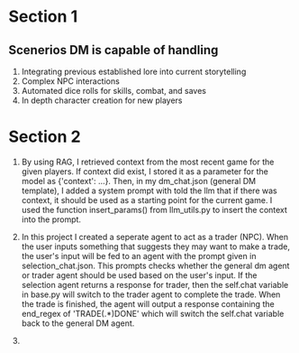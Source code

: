 # Section 1
## Scenerios DM is capable of handling

1. Integrating previous established lore into current storytelling
2. Complex NPC interactions
3. Automated dice rolls for skills, combat, and saves
4. In depth character creation for new players 

# Section 2

1. By using RAG, I retrieved context from the most recent game for the given players. If context did exist, I stored it as a parameter for the model as {'context': ...}. Then, in my dm_chat.json (general DM template), I added a system prompt with told the llm that if there was context, it should be used as a starting point for the current game. I used the function insert_params() from llm_utils.py to insert the context into the prompt.

2. In this project I created a seperate agent to act as a trader (NPC). When the user inputs something that suggests they may want to make a trade, the user's input will be fed to an agent with the prompt given in selection_chat.json. This prompts checks whether the general dm agent or trader agent should be used based on the user's input. If the selection agent returns a response for trader, then the self.chat variable in base.py will switch to the trader agent to complete the trade. When the trade is finished, the agent will output a response containing the end_regex of 'TRADE(.*)DONE' which will switch the self.chat variable back to the general DM agent.

3. 

